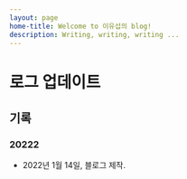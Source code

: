 ```yaml
---
layout: page
home-title: Welcome to 이유섭의 blog!
description: Writing, writing, writing ...
---
```


# 로그 업데이트

## 기록

### 20222

- 2022년 1월 14일, 블로그 제작.
